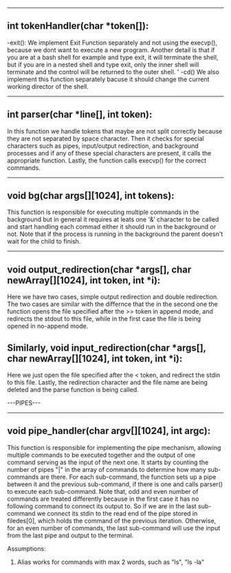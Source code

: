 

-----------------------------------------------------------------------------------------------------------
int tokenHandler(char *token[]):
-----------------------------------------------------------------------------------------------------------

-exit(): 
We implement Exit Function separately and not using the execvp(), because we dont want to execute a new program.
Another detail is that if you are at a bash shell for example and type exit, it will terminate the shell, but if you are in a nested shell and type exit, only the inner shell will terminate and the control will be returned to the outer shell.
'
-cd()
We also implement this function separately bacuse it should change the current working director of the shell.


-----------------------------------------------------------------------------------------------------------
int parser(char *line[], int token):
-----------------------------------------------------------------------------------------------------------
In this function we handle tokens that maybe are not split correctly because they are not separated by space character. 
Then it checks for special characters such as pipes, input/output redirection, and background processes and if any of these special characters are present, it calls the appropriate function. 
Lastly, the function calls execvp() for the correct commands.




-----------------------------------------------------------------------------------------------------------
void bg(char args[][1024], int tokens):
-----------------------------------------------------------------------------------------------------------
This function is responsible for executing multiple commands in the background but in general it requires at leats one '&' character to be called and start handling each commad either it should run in the background or not. 
Note that if the process is running in the background the parent doesn't wait for the child to finish.


-----------------------------------------------------------------------------------------------------------
void output_redirection(char *args[], char newArray[][1024], int token, int *i):
-----------------------------------------------------------------------------------------------------------
Here we have two cases, simple output redirection and double redirection.
The two cases are similar with the differnce that the in the second one the function opens the file specified after the >> token in append mode, and redirects the stdout to this file, while in the first case the file is being opened in no-append mode.

Similarly, 
void input_redirection(char *args[], char newArray[][1024], int token, int *i):
-----------------------------------------------------------------------------------------------------------
Here we just open the file specified after the < token, and redirect the stdin to this file. 
Lastly, the redirection character and the file name are being deleted and the parse function is being called.





---PIPES---

---------------------------------------------------------
void pipe_handler(char argv[][1024], int argc):
---------------------------------------------------------
This function is responsible for implementing the pipe mechanism, allowing multiple commands to be executed together and the output of one command serving as the input of the next one.
It starts by counting the number of pipes "|" in the array of commands to determine how many sub-commands are there. For each sub-command, the function sets up a pipe between it and the previous sub-command, if there is one and calls parser() to execute each sub-command. 
Note that, odd and even number of commands are treated differently because in the first case it has no following command to connect its output to. So if we are in the last sub-command we connect its stdin to the read end of the pipe stored in filedes[0], which holds the command of the previous iteration. 
Otherwise, for an even number of commands, the last sub-command will use the input from the last pipe and output to the terminal.
  



Assumptions:
1. Alias works for commands with max 2 words, such as "ls", "ls -la"


